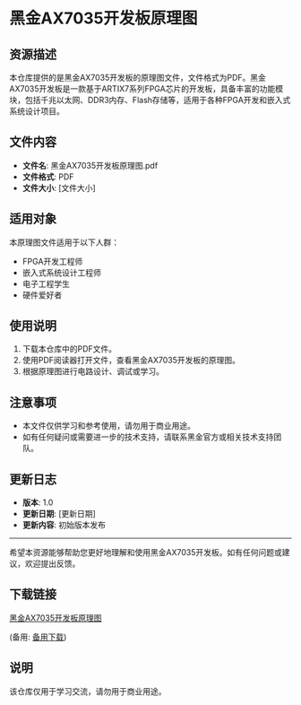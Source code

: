 # 黑金AX7035开发板原理图

## 资源描述

本仓库提供的是黑金AX7035开发板的原理图文件，文件格式为PDF。黑金AX7035开发板是一款基于ARTIX7系列FPGA芯片的开发板，具备丰富的功能模块，包括千兆以太网、DDR3内存、Flash存储等，适用于各种FPGA开发和嵌入式系统设计项目。

## 文件内容

- **文件名**: 黑金AX7035开发板原理图.pdf
- **文件格式**: PDF
- **文件大小**: [文件大小]

## 适用对象

本原理图文件适用于以下人群：

- FPGA开发工程师
- 嵌入式系统设计工程师
- 电子工程学生
- 硬件爱好者

## 使用说明

1. 下载本仓库中的PDF文件。
2. 使用PDF阅读器打开文件，查看黑金AX7035开发板的原理图。
3. 根据原理图进行电路设计、调试或学习。

## 注意事项

- 本文件仅供学习和参考使用，请勿用于商业用途。
- 如有任何疑问或需要进一步的技术支持，请联系黑金官方或相关技术支持团队。

## 更新日志

- **版本**: 1.0
- **更新日期**: [更新日期]
- **更新内容**: 初始版本发布

---

希望本资源能够帮助您更好地理解和使用黑金AX7035开发板。如有任何问题或建议，欢迎提出反馈。

## 下载链接
[黑金AX7035开发板原理图](https://pan.quark.cn/s/af6b42654d7b) 

(备用: [备用下载](https://pan.baidu.com/s/1mZnPfmFPZQAyoFiXxm2JRg?pwd=1234))

## 说明

该仓库仅用于学习交流，请勿用于商业用途。
